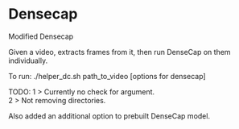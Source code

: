 # Densecap
Modified Densecap

Given a video, extracts frames from it, then run DenseCap on them individually.

To run:
./helper_dc.sh path_to_video [options for densecap]

TODO:
1 > Currently no check for argument.</br>
2 > Not removing directories.

Also added an additional option to prebuilt DenseCap model.
